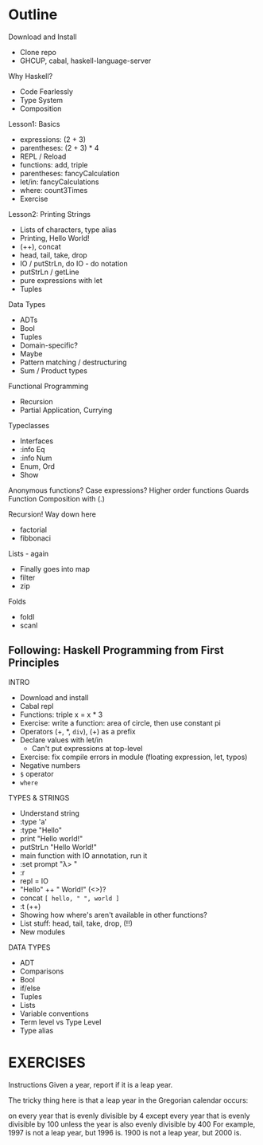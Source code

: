 Outline
=======

Download and Install
* Clone repo
* GHCUP, cabal, haskell-language-server

Why Haskell?
* Code Fearlessly
* Type System
* Composition

Lesson1: Basics
* expressions: (2 + 3)
* parentheses: (2 + 3) * 4
* REPL / Reload
* functions: add, triple
* parentheses: fancyCalculation
* let/in: fancyCalculations
* where: count3Times
* Exercise

Lesson2: Printing Strings
* Lists of characters, type alias
* Printing, Hello World!
* (++), concat
* head, tail, take, drop
* IO / putStrLn, do
IO - do notation
* putStrLn / getLine
* pure expressions with let
* Tuples

Data Types
* ADTs
* Bool
* Tuples
* Domain-specific?
* Maybe
* Pattern matching / destructuring
* Sum / Product types

Functional Programming
* Recursion
* Partial Application, Currying

Typeclasses
* Interfaces
* :info Eq
* :info Num
* Enum, Ord
* Show

Anonymous functions?
Case expressions?
Higher order functions
Guards
Function Composition with (.)

Recursion! Way down here
* factorial
* fibbonaci

Lists - again
* Finally goes into map
* filter
* zip

Folds 
* foldl
* scanl














Following: Haskell Programming from First Principles
----------------------------------------------------

INTRO
* Download and install
* Cabal repl
* Functions: triple x = x * 3
* Exercise: write a function: area of circle, then use constant pi
* Operators (+, *, `div`), (+) as a prefix
* Declare values with let/in
  * Can't put expressions at top-level
* Exercise: fix compile errors in module (floating expression, let, typos)
* Negative numbers
* `$` operator
* `where`

TYPES & STRINGS
* Understand string
* :type 'a'
* :type "Hello"
* print "Hello world!"
* putStrLn "Hello World!"
* main function with IO annotation, run it
* :set prompt "λ> "
* :r
* repl = IO
* "Hello" ++ " World!" (<>)?
* concat `[ hello, " ", world ]`
* :t (++)
* Showing how where's aren't available in other functions?
* List stuff: head, tail, take, drop, (!!)
* New modules

DATA TYPES
* ADT
* Comparisons
* Bool
* if/else
* Tuples
* Lists
* Variable conventions
* Term level vs Type Level
* Type alias




EXERCISES
=========


Instructions
Given a year, report if it is a leap year.

The tricky thing here is that a leap year in the Gregorian calendar occurs:

on every year that is evenly divisible by 4
  except every year that is evenly divisible by 100
    unless the year is also evenly divisible by 400
For example, 1997 is not a leap year, but 1996 is. 1900 is not a leap year, but 2000 is.
